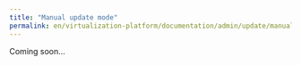 ```yaml
---
title: "Manual update mode"
permalink: en/virtualization-platform/documentation/admin/update/manual-update-mode.html
---
```


Coming soon...

